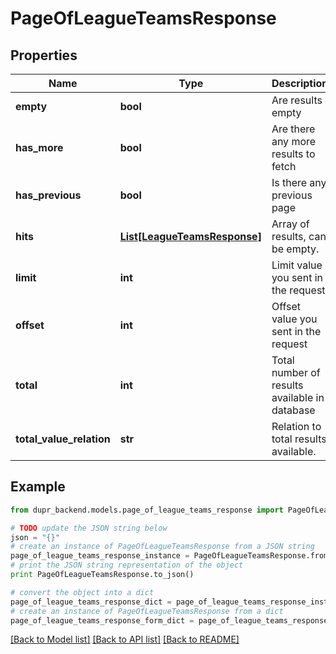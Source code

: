 # PageOfLeagueTeamsResponse


## Properties
Name | Type | Description | Notes
------------ | ------------- | ------------- | -------------
**empty** | **bool** | Are results empty | 
**has_more** | **bool** | Are there any more results to fetch | 
**has_previous** | **bool** | Is there any previous page | 
**hits** | [**List[LeagueTeamsResponse]**](LeagueTeamsResponse.md) | Array of results, can be empty. | [optional] 
**limit** | **int** | Limit value you sent in the request | 
**offset** | **int** | Offset value you sent in the request | 
**total** | **int** | Total number of results available in database | 
**total_value_relation** | **str** | Relation to total results available. | 

## Example

```python
from dupr_backend.models.page_of_league_teams_response import PageOfLeagueTeamsResponse

# TODO update the JSON string below
json = "{}"
# create an instance of PageOfLeagueTeamsResponse from a JSON string
page_of_league_teams_response_instance = PageOfLeagueTeamsResponse.from_json(json)
# print the JSON string representation of the object
print PageOfLeagueTeamsResponse.to_json()

# convert the object into a dict
page_of_league_teams_response_dict = page_of_league_teams_response_instance.to_dict()
# create an instance of PageOfLeagueTeamsResponse from a dict
page_of_league_teams_response_form_dict = page_of_league_teams_response.from_dict(page_of_league_teams_response_dict)
```
[[Back to Model list]](../README.md#documentation-for-models) [[Back to API list]](../README.md#documentation-for-api-endpoints) [[Back to README]](../README.md)


